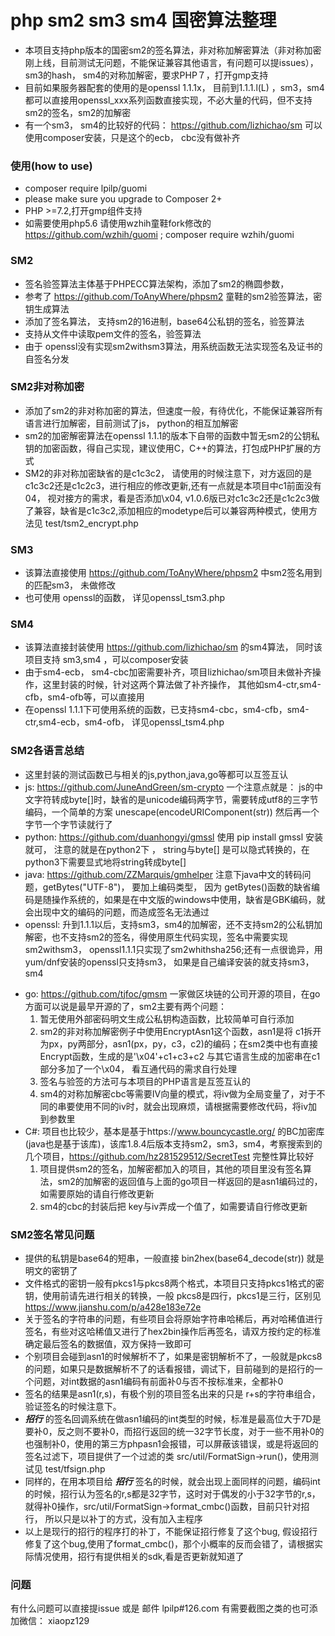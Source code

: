 # php sm2 sm3 sm4 国密算法整理
* 本项目支持php版本的国密sm2的签名算法，非对称加解密算法（非对称加密刚上线，目前测试无问题，不能保证兼容其他语言，有问题可以提issues），sm3的hash，  sm4的对称加解密，要求PHP７，打开gmp支持
* 目前如果服务器配套的使用的是openssl 1.1.1x， 目前到1.1.1.l(L) ，sm3，sm4都可以直接用openssl_xxx系列函数直接实现，不必大量的代码，但不支持sm2的签名，sm2的加解密
* 有一个sm3， sm4的比较好的代码： https://github.com/lizhichao/sm  可以使用composer安装，只是这个的ecb， cbc没有做补齐

### 使用(how to use)
* composer require lpilp/guomi
* please make sure you upgrade to Composer 2+
* PHP >=7.2,打开gmp组件支持
* 如需要使用php5.6 请使用wzhih童鞋fork修改的 https://github.com/wzhih/guomi ; composer require wzhih/guomi
### SM2
* 签名验签算法主体基于PHPECC算法架构，添加了sm2的椭圆参数，
* 参考了 https://github.com/ToAnyWhere/phpsm2 童鞋的sm2验签算法，密钥生成算法
* 添加了签名算法， 支持sm2的16进制，base64公私钥的签名，验签算法
* 支持从文件中读取pem文件的签名，验签算法
* 由于 openssl没有实现sm2withsm3算法，用系统函数无法实现签名及证书的自签名分发

### SM2非对称加密
* 添加了sm2的非对称加密的算法，但速度一般，有待优化，不能保证兼容所有语言进行加解密，目前测试了js， python的相互加解密
* sm2的加密解密算法在openssl 1.1.1的版本下自带的函数中暂无sm2的公钥私钥的加密函数，得自己实现，建议使用C，C++的算法，打包成PHP扩展的方式
* SM2的非对称加密缺省的是c1c3c2， 请使用的时候注意下，对方返回的是c1c3c2还是c1c2c3，进行相应的修改更新,还有一点就是本项目中c1前面没有04， 视对接方的需求，看是否添加\x04, v1.0.6版已对c1c3c2还是c1c2c3做了兼容，缺省是c1c3c2,添加相应的modetype后可以兼容两种模式，使用方法见  test/tsm2_encrypt.php

### SM3
* 该算法直接使用 https://github.com/ToAnyWhere/phpsm2 中sm2签名用到的匹配sm3， 未做修改
* 也可使用 openssl的函数， 详见openssl_tsm3.php

### SM4
* 该算法直接封装使用 https://github.com/lizhichao/sm  的sm4算法， 同时该项目支持 sm3,sm4 ，可以composer安装
* 由于sm4-ecb， sm4-cbc加密需要补齐，项目lizhichao/sm项目未做补齐操作，这里封装的时候，针对这两个算法做了补齐操作， 其他如sm4-ctr,sm4-cfb，sm4-ofb等，可以直接用
* 在openssl 1.1.1下可使用系统的函数，已支持sm4-cbc，sm4-cfb，sm4-ctr,sm4-ecb，sm4-ofb，  详见openssl_tsm4.php

### SM2各语言总结
* 这里封装的测试函数已与相关的js,python,java,go等都可以互签互认
* js: https://github.com/JuneAndGreen/sm-crypto 一个注意点就是： js的中文字符转成byte[]时，缺省的是unicode编码两字节，需要转成utf8的三字节编码，一个简单的方案 unescape(encodeURIComponent(str)) 然后再一个字节一个字节读就行了
* python: https://github.com/duanhongyi/gmssl  使用 pip install gmssl 安装就可， 注意的就是在python2下 ， string与byte[] 是可以隐式转换的，在python3下需要显式地将string转成byte[]
* java: https://github.com/ZZMarquis/gmhelper 注意下java中文的转码问题，getBytes("UTF-8")， 要加上编码类型， 因为 getBytes()函数的缺省编码是随操作系统的，如果是在中文版的windows中使用，缺省是GBK编码，就会出现中文的编码的问题，而造成签名无法通过
* openssl: 升到1.1.1以后，支持sm3，sm4的加解密，还不支持sm2的公私钥加解密，也不支持sm2的签名，得使用原生代码实现，签名中需要实现sm2withsm3， openssl1.1.1只实现了sm2whithsha256;还有一点很诡异，用yum/dnf安装的openssl只支持sm3， 如果是自己编译安装的就支持sm3，sm4
+ go: https://github.com/tjfoc/gmsm 一家做区块链的公司开源的项目，在go方面可以说是最早开源的了，sm2主要有两个问题：
  1. 暂无使用外部密码明文生成公私钥构造函数，比较简单可自行添加
  2. sm2的非对称加解密例子中使用EncryptAsn1这个函数，asn1是将 c1拆开为px，py两部分，asn1(px，py，c3，c2)的编码；在sm2类中也有直接Encrypt函数，生成的是'\x04'+c1+c3+c2 与其它语言生成的加密串在c1部分多加了一个\x04， 看互通代码的需求自行处理
  3. 签名与验签的方法可与本项目的PHP语言是互签互认的
  4. sm4的对称加解密cbc等需要IV向量的模式，将iv做为全局变量了，对于不同的串要使用不同的iv时，就会出现麻烦，请根据需要修改代码，将iv加到参数里
+ C#: 项目也比较少，基本是基于https://www.bouncycastle.org/ 的BC加密库(java也是基于该库)，该库1.8.4后版本支持sm2，sm3，sm4，考察搜索到的几个项目，https://github.com/hz281529512/SecretTest 完整性算比较好
  1. 项目提供sm2的签名，加解密都加入的项目，其他的项目里没有签名算法，sm2的加解密的返回值与上面的go项目一样返回的是asn1编码过的，如需要原始的请自行修改更新
  2. sm4的cbc的封装后把 key与iv弄成一个值了，如需要请自行修改更新
### SM2签名常见问题
  * 提供的私钥是base64的短串，一般直接 bin2hex(base64_decode(str)) 就是明文的密钥了
  * 文件格式的密钥一般有pkcs1与pkcs8两个格式，本项目只支持pkcs1格式的密钥，使用前请先进行相关的转换，一般 pkcs8是四行，pkcs1是三行，区别见 https://www.jianshu.com/p/a428e183e72e
  * 关于签名的字符串的问题，有些项目会将原始字符串哈稀后，再对哈稀值进行签名，有些对这哈稀值又进行了hex2bin操作后再签名，请双方按约定的标准确定最后签名的数据值，双方保持一致即可
  * 个别项目会碰到asn1的时候解析不了，如果是密钥解析不了，一般就是pkcs8的问题，如果只是数据解析不了的话看报错，调试下，目前碰到的是招行的一个问题，对int数据的asn1编码有前面补0与否不按标准来，全都补0
  * 签名的结果是asn1(r,s)，有极个别的项目签名出来的只是 r+s的字符串组合，验证签名的时候注意下。
  * ***招行*** 的签名回调系统在做asn1编码的int类型的时候，标准是最高位大于7D是要补0，反之则不要补0，而招行返回的统一32字节长度，对于一些不用补0的也强制补0，使用的第三方phpasn1会报错，可以屏蔽该错误，或是将返回的签名过滤下，项目提供了一个过滤的类 src/util/FormatSign->run()，使用测试见 test/tfsign.php
  * 同样的，在用本项目给 ***招行*** 签名的时候，就会出现上面同样的问题，编码int的时候，招行认为签名的r,s都是32字节，这时对于偶发的小于32字节的r,s，就得补0操作，src/util/FormatSign->format_cmbc()函数，目前只针对招行， 所以只是以补丁的方式，没有加入主程序
  * 以上是现行的招行的程序打的补丁，不能保证招行修复了这个bug, 假设招行修复了这个bug,使用了format_cmbc()，那个小概率的反而会错了，请根据实际情况使用，招行有提供相关的sdk,看是否更新就知道了

### 问题
有什么问题可以直接提issue 或是 邮件 lpilp#126.com
有需要截图之类的也可添加微信： xiaopz129 

  


